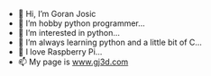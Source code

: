 - 👋 Hi, I’m Goran Josic
- 👀 I’m hobby python programmer...
- 🌱 I’m interested in python...
- 🌱 I’m always learning python and a little bit of C...
- 💞️ I love Raspberry Pi...
- 📫 My page is www.gj3d.com

<!---
goranjosko/goranjosko is a ✨ special ✨ repository because its `README.md` (this file) appears on your GitHub profile.
You can click the Preview link to take a look at your changes.
--->

